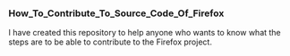 ### How_To_Contribute_To_Source_Code_Of_Firefox


I have created this repository to help anyone who wants to know what the steps are to be able to contribute to the Firefox project.
